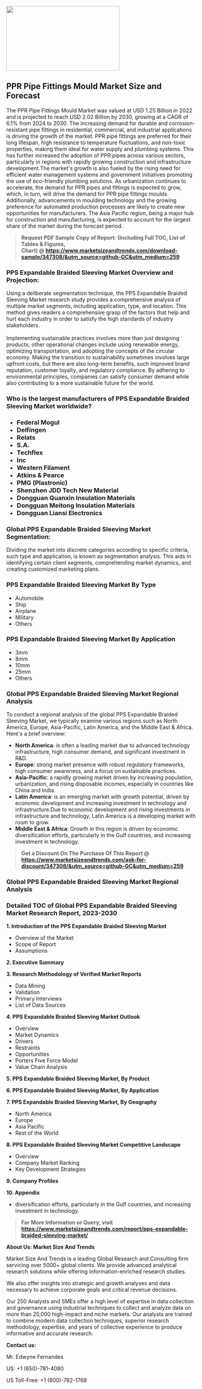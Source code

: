 <p><img class="alignnone size-medium wp-image-20088" src="https://ffe5etoiles.com/wp-content/uploads/2024/12/MST1-300x171.png" alt="" width="300" height="171" /></p><h2>PPR Pipe Fittings Mould Market Size and Forecast</h2><p>The PPR Pipe Fittings Mould Market was valued at USD 1.25 Billion in 2022 and is projected to reach USD 2.02 Billion by 2030, growing at a CAGR of 6.1% from 2024 to 2030. The increasing demand for durable and corrosion-resistant pipe fittings in residential, commercial, and industrial applications is driving the growth of the market. PPR pipe fittings are preferred for their long lifespan, high resistance to temperature fluctuations, and non-toxic properties, making them ideal for water supply and plumbing systems. This has further increased the adoption of PPR pipes across various sectors, particularly in regions with rapidly growing construction and infrastructure development.The market's growth is also fueled by the rising need for efficient water management systems and government initiatives promoting the use of eco-friendly plumbing solutions. As urbanization continues to accelerate, the demand for PPR pipes and fittings is expected to grow, which, in turn, will drive the demand for PPR pipe fittings moulds. Additionally, advancements in moulding technology and the growing preference for automated production processes are likely to create new opportunities for manufacturers. The Asia Pacific region, being a major hub for construction and manufacturing, is expected to account for the largest share of the market during the forecast period.</p></p><blockquote id="" class=""><strong>Request PDF Sample Copy of Report: (Including Full TOC, List of Tables &amp; Figures, Chart)&nbsp;@&nbsp;<strong><a href="https://www.marketsizeandtrends.com/download-sample/347308/&utm_source=github-GC&utm_medium=259" target="_blank">https://www.marketsizeandtrends.com/download-sample/347308/&utm_source=github-GC&utm_medium=259</a></strong></strong></blockquote><h3 id="" class="">PPS Expandable Braided Sleeving Market&nbsp;Overview and Projection:</h3><p id="" class="">Using a deliberate segmentation technique, the PPS Expandable Braided Sleeving Market research study provides a comprehensive analysis of multiple market segments, including application, type, and location. This method gives readers a comprehensive grasp of the factors that help and hurt each industry in order to satisfy the high standards of industry stakeholders. <br /> <br />Implementing sustainable practices involves more than just designing products; other operational changes include using renewable energy, optimizing transportation, and adopting the concepts of the circular economy. Making the transition to sustainability sometimes involves large upfront costs, but there are also long-term benefits, such improved brand reputation, customer loyalty, and regulatory compliance. By adhering to environmental principles, companies can satisfy consumer demand while also contributing to a more sustainable future for the world.</p><h3 id="" class="">Who is the largest manufacturers of&nbsp;PPS Expandable Braided Sleeving Market worldwide?</h3><h3 class=""><p><ul><li>Federal Mogul </li><li> Delfingen </li><li> Relats </li><li> S.A. </li><li> Techflex </li><li> Inc </li><li> Western Filament </li><li> Atkins & Pearce </li><li> PMG (Plastronic) </li><li> Shenzhen JDD Tech New Material </li><li> Dongguan Quanxin Insulation Materials </li><li> Dongguan Meitong Insulation Materials </li><li> Dongguan Liansi Electronics</li></ul></p></h3><h3 id="" class="">Global&nbsp;PPS Expandable Braided Sleeving Market Segmentation:</h3><p id="" class="">Dividing the market into discrete categories according to specific criteria, such type and application, is known as segmentation analysis. This aids in identifying certain client segments, comprehending market dynamics, and creating customized marketing plans.</p><h3 id="" class="">PPS Expandable Braided Sleeving Market&nbsp;By Type</h3><p><p><ul><li>Automobile</li><li> Ship</li><li> Airplane</li><li> Military</li><li> Others</p></li></ul></p></p><h3 id="" class="">PPS Expandable Braided Sleeving Market&nbsp;By Application</h3><p class=""><p><ul><li>3mm</li><li> 8mm</li><li> 10mm</li><li> 25mm</li><li> Others</li></ul></p></p><h3 id="" class="">Global PPS Expandable Braided Sleeving Market Regional Analysis</h3><p id="" class="">To conduct a regional analysis of the global PPS Expandable Braided Sleeving Market, we typically examine various regions such as North America, Europe, Asia-Pacific, Latin America, and the Middle East &amp; Africa. Here's a brief overview:</p><ul><li><strong>North America</strong>: is often a leading market due to advanced technology infrastructure, high consumer demand, and significant investment in R&amp;D.</li><li><strong>Europe</strong>: strong market presence with robust regulatory frameworks, high consumer awareness, and a focus on sustainable practices.</li><li><strong>Asia-Pacific</strong>: a rapidly growing market driven by increasing population, urbanization, and rising disposable incomes, especially in countries like China and India.</li><li><strong>Latin America</strong>: is an emerging market with growth potential, driven by economic development and increasing investment in technology and infrastructure.Due to economic development and rising investments in infrastructure and technology, Latin America is a developing market with room to grow.</li><li><strong>Middle East &amp; Africa</strong>: Growth in this region is driven by economic diversification efforts, particularly in the Gulf countries, and increasing investment in technology.</li></ul><blockquote id="" class=""><strong>Get a Discount On The Purchase Of This Report @ <strong><a href="https://www.marketsizeandtrends.com/ask-for-discount/347308/&utm_source=github-GC&utm_medium=259" target="_blank">https://www.marketsizeandtrends.com/ask-for-discount/347308/&utm_source=github-GC&utm_medium=259</a></strong></strong></blockquote><h3 id="" class="">Global PPS Expandable Braided Sleeving Market Regional Analysis</h3><h3 id="" class="">Detailed TOC of Global PPS Expandable Braided Sleeving Market Research Report, 2023-2030</h3><p id="" class=""><strong>1. Introduction of the PPS Expandable Braided Sleeving Market</strong></p><ul><li>Overview of the Market</li><li>Scope of Report</li><li>Assumptions</li></ul><p id="" class=""><strong>2. Executive Summary</strong></p><p id="" class=""><strong>3. Research Methodology of Verified Market Reports</strong></p><ul><li>Data Mining</li><li>Validation</li><li>Primary Interviews</li><li>List of Data Sources</li></ul><p id="" class=""><strong>4. PPS Expandable Braided Sleeving Market Outlook</strong></p><ul><li>Overview</li><li>Market Dynamics</li><li>Drivers</li><li>Restraints</li><li>Opportunities</li><li>Porters Five Force Model</li><li>Value Chain Analysis</li></ul><p id="" class=""><strong>5. PPS Expandable Braided Sleeving Market, By Product</strong></p><p id="" class=""><strong>6. PPS Expandable Braided Sleeving Market, By Application</strong></p><p id="" class=""><strong>7. PPS Expandable Braided Sleeving Market, By Geography</strong></p><ul><li>North America</li><li>Europe</li><li>Asia Pacific</li><li>Rest of the World</li></ul><p id="" class=""><strong>8. PPS Expandable Braided Sleeving Market Competitive Landscape</strong></p><ul><li>Overview</li><li>Company Market Ranking</li><li>Key Development Strategies</li></ul><p id="" class=""><strong>9. Company Profiles</strong></p><p id="" class=""><strong>10. Appendix</strong></p><ul><li>diversification efforts, particularly in the Gulf countries, and increasing investment in technology.</li></ul><blockquote id="" class=""><strong>For More Information or Query, visit <strong><strong><a href="https://www.marketsizeandtrends.com/report/pps-expandable-braided-sleeving-market/" target="_blank">https://www.marketsizeandtrends.com/report/pps-expandable-braided-sleeving-market/</a></strong></strong></strong></blockquote><p id="" class=""><strong>About Us: Market Size And Trends</strong></p><p id="" class="">Market Size And Trends is a leading Global Research and Consulting firm servicing over 5000+ global clients. We provide advanced analytical research solutions while offering information-enriched research studies.</p><p id="" class="">We also offer insights into strategic and growth analyses and data necessary to achieve corporate goals and critical revenue decisions.</p><p id="" class="">Our 250 Analysts and SMEs offer a high level of expertise in data collection and governance using industrial techniques to collect and analyze data on more than 25,000 high-impact and niche markets. Our analysts are trained to combine modern data collection techniques, superior research methodology, expertise, and years of collective experience to produce informative and accurate research.</p><p id="" class=""><strong>Contact us:</strong></p><p id="" class="">Mr. Edwyne Fernandes</p><p id="" class="">US: +1 (650)-781-4080</p><p id="" class="">US Toll-Free: +1 (800)-782-1768</p>
